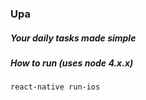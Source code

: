 ### Upa

##### Your daily tasks made simple

##### How to run (uses node 4.x.x)
```
react-native run-ios
```
